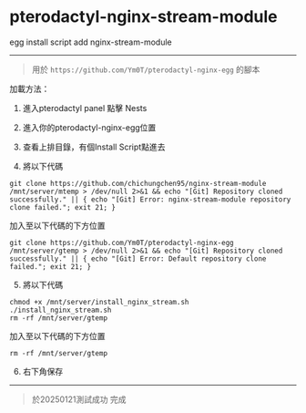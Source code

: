 # pterodactyl-nginx-stream-module

egg install script add nginx-stream-module

---
> 用於 `https://github.com/Ym0T/pterodactyl-nginx-egg` 的腳本

加載方法：

1. 進入pterodactyl panel 點擊 Nests

2. 進入你的pterodactyl-nginx-egg位置

3. 查看上排目錄，有個Install Script點進去

4. 將以下代碼
```echo "[Git] Cloning nginx-stream-module"
git clone https://github.com/chichungchen95/nginx-stream-module /mnt/server/mtemp > /dev/null 2>&1 && echo "[Git] Repository cloned successfully." || { echo "[Git] Error: nginx-stream-module repository clone failed."; exit 21; }
```
 加入至以下代碼的下方位置
```
git clone https://github.com/Ym0T/pterodactyl-nginx-egg /mnt/server/gtemp > /dev/null 2>&1 && echo "[Git] Repository cloned successfully." || { echo "[Git] Error: Default repository clone failed."; exit 21; }
```

5. 將以下代碼
```
chmod +x /mnt/server/install_nginx_stream.sh
./install_nginx_stream.sh
rm -rf /mnt/server/gtemp
```
 加入至以下代碼的下方位置
```
rm -rf /mnt/server/gtemp
```

6. 右下角保存

---
> 於20250121測試成功
完成
